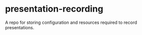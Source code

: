# presentation-recording
A repo for storing configuration and resources required to record presentations.
